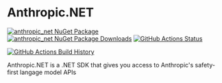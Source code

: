 # Anthropic.NET

[![anthropic_net NuGet Package](https://img.shields.io/nuget/v/anthropic_net.svg)](https://www.nuget.org/packages/anthropic.net/) [![anthropic_net NuGet Package Downloads](https://img.shields.io/nuget/dt/anthropic_net)](https://www.nuget.org/packages/anthropic.net) [![GitHub Actions Status](https://github.com/tinonetic/anthropic.net/workflows/Build/badge.svg?branch=main)](https://github.com/tinonetic/anthropic.net/actions)

[![GitHub Actions Build History](https://buildstats.info/github/chart/tinonetic/anthropic.net?branch=main&includeBuildsFromPullRequest=false)](https://github.com/tinonetic/anthropic.net/actions)


Anthropic.NET is a .NET SDK that gives you access to Anthropic's safety-first langage model APIs

